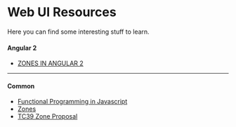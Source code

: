 # Web UI Resources
Here you can find some interesting stuff to learn.

#### Angular 2
* [ZONES IN ANGULAR 2](http://blog.thoughtram.io/angular/2016/02/01/zones-in-angular-2.html)

---

#### Common
* [Functional Programming in Javascript](http://reactivex.io/learnrx/)
* [Zones](http://blog.thoughtram.io/angular/2016/01/22/understanding-zones.html)
* [TC39 Zone Proposal](https://gist.github.com/mhevery/63fdcdf7c65886051d55)